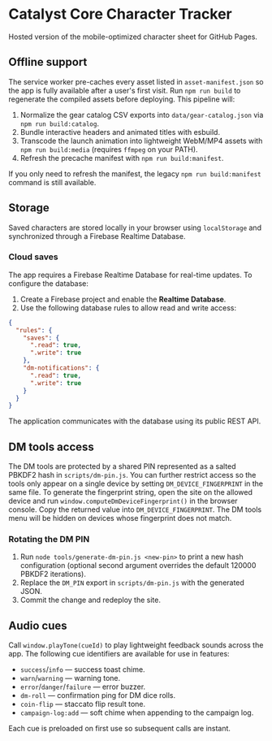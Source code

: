 # Catalyst Core Character Tracker

Hosted version of the mobile-optimized character sheet for GitHub Pages.

## Offline support

The service worker pre-caches every asset listed in `asset-manifest.json` so the
app is fully available after a user's first visit. Run `npm run build` to
regenerate the compiled assets before deploying. This pipeline will:

1. Normalize the gear catalog CSV exports into `data/gear-catalog.json` via
   `npm run build:catalog`.
2. Bundle interactive headers and animated titles with esbuild.
3. Transcode the launch animation into lightweight WebM/MP4 assets with
   `npm run build:media` (requires `ffmpeg` on your PATH).
4. Refresh the precache manifest with `npm run build:manifest`.

If you only need to refresh the manifest, the legacy
`npm run build:manifest` command is still available.

## Storage

Saved characters are stored locally in your browser using `localStorage` and synchronized through a Firebase Realtime Database.

### Cloud saves

The app requires a Firebase Realtime Database for real-time updates. To
configure the database:

1. Create a Firebase project and enable the **Realtime Database**.
2. Use the following database rules to allow read and write access:

```json
{
  "rules": {
    "saves": {
      ".read": true,
      ".write": true
    },
    "dm-notifications": {
      ".read": true,
      ".write": true
    }
  }
}
```

The application communicates with the database using its public REST API.

## DM tools access

The DM tools are protected by a shared PIN represented as a salted PBKDF2 hash
in `scripts/dm-pin.js`. You can further restrict access so the tools only appear
on a single device by setting `DM_DEVICE_FINGERPRINT` in the same file. To
generate the fingerprint string, open the site on the allowed device and run
`window.computeDmDeviceFingerprint()` in the browser console. Copy the returned
value into `DM_DEVICE_FINGERPRINT`. The DM tools menu will be hidden on devices
whose fingerprint does not match.

### Rotating the DM PIN

1. Run `node tools/generate-dm-pin.js <new-pin>` to print a new hash
   configuration (optional second argument overrides the default 120000 PBKDF2
   iterations).
2. Replace the `DM_PIN` export in `scripts/dm-pin.js` with the generated JSON.
3. Commit the change and redeploy the site.

## Audio cues

Call `window.playTone(cueId)` to play lightweight feedback sounds across the
app. The following cue identifiers are available for use in features:

* `success`/`info` — success toast chime.
* `warn`/`warning` — warning tone.
* `error`/`danger`/`failure` — error buzzer.
* `dm-roll` — confirmation ping for DM dice rolls.
* `coin-flip` — staccato flip result tone.
* `campaign-log:add` — soft chime when appending to the campaign log.

Each cue is preloaded on first use so subsequent calls are instant.

